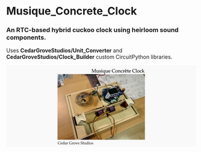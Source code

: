# Musique_Concrete_Clock

### An RTC-based hybrid cuckoo clock using heirloom sound components.

Uses __CedarGroveStudios/Unit_Converter__ and __CedarGroveStudios/Clock_Builder__ custom CircuitPython libraries.

![Musique Concrète Clock](https://github.com/CedarGroveStudios/Musique_Concrete_Clock/blob/master/photos%20and%20graphics/MCC_social.jpeg)
